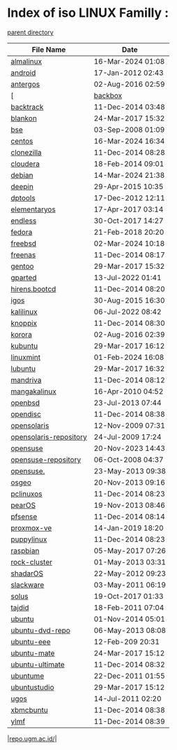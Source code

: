 Index of iso LINUX Familly :
===========================

[parent directory](/archive)

| File Name |  Date |
| --------- | ----- |
|[almalinux](http://repo.ugm.ac.id/iso/almalinux/)|16-Mar-2024 01:08|
|[android](http://repo.ugm.ac.id/iso/android/)|17-Jan-2012 02:43|
|[antergos](http://repo.ugm.ac.id/iso/antergos/)|02-Aug-2016 02:59|
|[|[backbox](http://repo.ugm.ac.id/iso/backbox/)|31-Mar-2015 01:32|
|[backtrack](http://repo.ugm.ac.id/iso/backtrack/)|11-Dec-2014 03:48|
|[blankon](http://repo.ugm.ac.id/iso/blankon/)|24-Mar-2017 15:32|
|[bse](http://repo.ugm.ac.id/iso/bse/)|03-Sep-2008 01:09|
|[centos](http://repo.ugm.ac.id/iso/centos/)|16-Mar-2024 16:34|
|[clonezilla](http://repo.ugm.ac.id/iso/clonezilla/)|11-Dec-2014 08:28|
|[cloudera](http://repo.ugm.ac.id/iso/cloudera/)|18-Feb-2014 09:01|
|[debian](http://repo.ugm.ac.id/iso/debian/)|14-Mar-2024 21:38|
|[deepin](http://repo.ugm.ac.id/iso/deepin/)|29-Apr-2015 10:35|
|[dptools](http://repo.ugm.ac.id/iso/dptools/)|17-Dec-2012 12:11|
|[elementaryos](http://repo.ugm.ac.id/iso/elementaryos/)|17-Apr-2017 03:14|
|[endless](http://repo.ugm.ac.id/iso/endless/)|30-Oct-2017 14:27|
|[fedora](http://repo.ugm.ac.id/iso/fedora/)|21-Feb-2018 20:20|
|[freebsd](http://repo.ugm.ac.id/iso/freebsd/)|02-Mar-2024 10:18|
|[freenas](http://repo.ugm.ac.id/iso/freenas/)|11-Dec-2014 08:17|
|[gentoo](http://repo.ugm.ac.id/iso/gentoo/)|29-Mar-2017 15:32|
|[gparted](http://repo.ugm.ac.id/iso/gparted/)|13-Jul-2022 01:41|
|[hirens.bootcd](http://repo.ugm.ac.id/iso/hirens.bootcd/)|11-Dec-2014 08:20|
|[igos](http://repo.ugm.ac.id/iso/igos/)|30-Aug-2015 16:30|
|[kalilinux](http://repo.ugm.ac.id/iso/kalilinux/)|06-Jul-2022 08:42|
|[knoppix](http://repo.ugm.ac.id/iso/knoppix/)|11-Dec-2014 08:30|
|[korora](http://repo.ugm.ac.id/iso/korora/)|02-Aug-2016 02:39|
|[kubuntu](http://repo.ugm.ac.id/iso/kubuntu/)|29-Mar-2017 16:12|
|[linuxmint](http://repo.ugm.ac.id/iso/linuxmint/)|01-Feb-2024 16:08|
|[lubuntu](http://repo.ugm.ac.id/iso/lubuntu/)|29-Mar-2017 16:32|
|[mandriva](http://repo.ugm.ac.id/iso/mandriva/)|11-Dec-2014 08:12|
|[mangakalinux](http://repo.ugm.ac.id/iso/mangakalinux/)|16-Apr-2010 04:52|
|[openbsd](http://repo.ugm.ac.id/iso/openbsd/)|23-Jul-2013 07:44|
|[opendisc](http://repo.ugm.ac.id/iso/opendisc/)|11-Dec-2014 08:38|
|[opensolaris](http://repo.ugm.ac.id/iso/opensolaris/)|12-Nov-2009 07:31|
|[opensolaris-repository](http://repo.ugm.ac.id/iso/opensolaris-repository/)|24-Jul-2009 17:24|
|[opensuse](http://repo.ugm.ac.id/iso/opensuse/)|20-Nov-2023 14:43|
|[opensuse-repository](http://repo.ugm.ac.id/iso/opensuse-repository/)|06-Oct-2008 04:37|
|[opensuse.](http://repo.ugm.ac.id/iso/opensuse./)|23-May-2013 09:38|
|[osgeo](http://repo.ugm.ac.id/iso/osgeo/)|20-Nov-2013 09:16|
|[pclinuxos](http://repo.ugm.ac.id/iso/pclinuxos/)|11-Dec-2014 08:23|
|[pearOS](http://repo.ugm.ac.id/iso/pearOS/)|19-Nov-2013 08:46|
|[pfsense](http://repo.ugm.ac.id/iso/pfsense/)|11-Dec-2014 08:14|
|[proxmox-ve](http://repo.ugm.ac.id/iso/proxmox-ve/)|14-Jan-2019 18:20|
|[puppylinux](http://repo.ugm.ac.id/iso/puppylinux/)|11-Dec-2014 08:23|
|[raspbian](http://repo.ugm.ac.id/iso/raspbian/)|05-May-2017 07:26|
|[rock-cluster](http://repo.ugm.ac.id/iso/rock-cluster/)|01-May-2013 03:31|
|[shadarOS](http://repo.ugm.ac.id/iso/shadarOS/)|22-May-2012 09:23|
|[slackware](http://repo.ugm.ac.id/iso/slackware/)|03-May-2011 06:19|
|[solus](http://repo.ugm.ac.id/iso/solus/)|19-Oct-2017 01:33|
|[tajdid](http://repo.ugm.ac.id/iso/tajdid/)|18-Feb-2011 07:04|
|[ubuntu](http://repo.ugm.ac.id/iso/ubuntu/)|01-Nov-2014 05:01|
|[ubuntu-dvd-repo](http://repo.ugm.ac.id/iso/ubuntu-dvd-repo/)|06-May-2013 08:08|
|[ubuntu-eee](http://repo.ugm.ac.id/iso/ubuntu-eee/)|12-Feb-209 20:31|
|[ubuntu-mate](http://repo.ugm.ac.id/iso/ubuntu-mate/)|24-Mar-2017 15:12|
|[ubuntu-ultimate](http://repo.ugm.ac.id/iso/ubuntu-ultimate/)|11-Dec-2014 08:32|
|[ubuntume](http://repo.ugm.ac.id/iso/ubuntume/)|22-Dec-2011 01:55|
|[ubuntustudio](http://repo.ugm.ac.id/iso/ubuntustudio/)|29-Mar-2017 15:12|
|[ugos](http://repo.ugm.ac.id/iso/ugos/)|14-Jul-2011 02:20|
|[xbmcbuntu](http://repo.ugm.ac.id/iso/xbmcbuntu/)|11-Dec-2014 08:38|
|[ylmf](http://repo.ugm.ac.id/iso/ylmf/)|11-Dec-2014 08:39|

|[repo.ugm.ac.id/](http://repo.ugm.ac.id/)|
